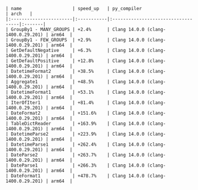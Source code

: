     | name                   | speed_up   | py_compiler                        | arch   |
    |:-----------------------|:-----------|:-----------------------------------|:-------|
    | GroupBy1 - MANY_GROUPS | +2.4%      | Clang 14.0.0 (clang-1400.0.29.201) | arm64  |
    | GroupBy1 - FEW_GROUPS  | +2.9%      | Clang 14.0.0 (clang-1400.0.29.201) | arm64  |
    | GetDefaultNegative     | +6.3%      | Clang 14.0.0 (clang-1400.0.29.201) | arm64  |
    | GetDefaultPositive     | +12.8%     | Clang 14.0.0 (clang-1400.0.29.201) | arm64  |
    | DatetimeFormat2        | +38.5%     | Clang 14.0.0 (clang-1400.0.29.201) | arm64  |
    | Aggregate1             | +48.5%     | Clang 14.0.0 (clang-1400.0.29.201) | arm64  |
    | DatetimeFormat1        | +53.1%     | Clang 14.0.0 (clang-1400.0.29.201) | arm64  |
    | IterOfIter1            | +81.4%     | Clang 14.0.0 (clang-1400.0.29.201) | arm64  |
    | DateFormat2            | +151.6%    | Clang 14.0.0 (clang-1400.0.29.201) | arm64  |
    | TableDictReader        | +163.9%    | Clang 14.0.0 (clang-1400.0.29.201) | arm64  |
    | DatetimeParse2         | +223.9%    | Clang 14.0.0 (clang-1400.0.29.201) | arm64  |
    | DatetimeParse1         | +262.4%    | Clang 14.0.0 (clang-1400.0.29.201) | arm64  |
    | DateParse2             | +263.7%    | Clang 14.0.0 (clang-1400.0.29.201) | arm64  |
    | DateParse1             | +266.3%    | Clang 14.0.0 (clang-1400.0.29.201) | arm64  |
    | DateFormat1            | +478.7%    | Clang 14.0.0 (clang-1400.0.29.201) | arm64  |